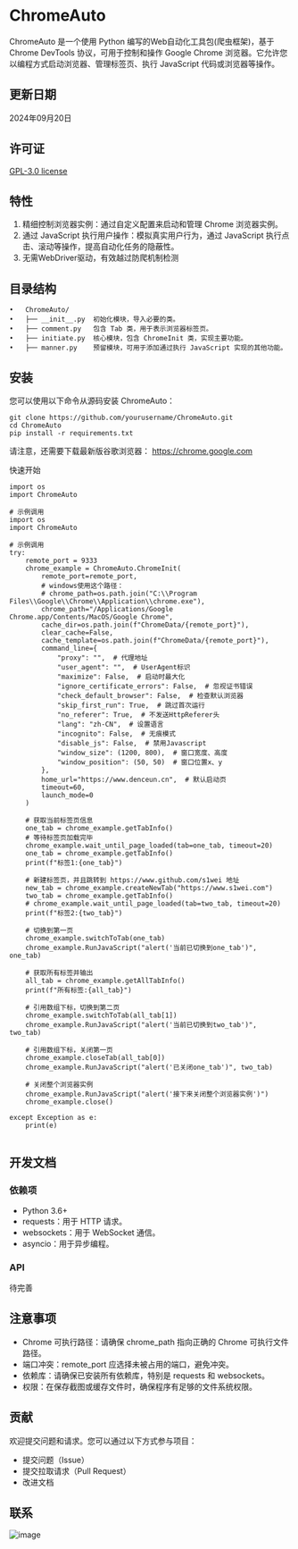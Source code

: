 # ChromeAuto
ChromeAuto 是一个使用 Python 编写的Web自动化工具包(爬虫框架)，基于 Chrome DevTools 协议，可用于控制和操作 Google Chrome 浏览器。它允许您以编程方式启动浏览器、管理标签页、执行 JavaScript 代码或浏览器等操作。

## 更新日期
2024年09月20日

## 许可证
[GPL-3.0 license](https://github.com/s1wei/ChromeAuto/blob/main/LICENSE)

## 特性

1. 精细控制浏览器实例：通过自定义配置来启动和管理 Chrome 浏览器实例。
2. 通过 JavaScript 执行用户操作：模拟真实用户行为，通过 JavaScript 执行点击、滚动等操作，提高自动化任务的隐蔽性。
3. 无需WebDriver驱动，有效越过防爬机制检测

## 目录结构

	•	ChromeAuto/
	•	├── __init__.py  初始化模块，导入必要的类。
	•	├── comment.py   包含 Tab 类，用于表示浏览器标签页。
	•	├── initiate.py  核心模块，包含 ChromeInit 类，实现主要功能。
	•	├── manner.py    预留模块，可用于添加通过执行 JavaScript 实现的其他功能。


## 安装
您可以使用以下命令从源码安装 ChromeAuto：
````
git clone https://github.com/yourusername/ChromeAuto.git
cd ChromeAuto
pip install -r requirements.txt
````
请注意，还需要下载最新版谷歌浏览器： https://chrome.google.com

快速开始
````
import os
import ChromeAuto

# 示例调用
import os
import ChromeAuto

# 示例调用
try:
    remote_port = 9333
    chrome_example = ChromeAuto.ChromeInit(
        remote_port=remote_port,
        # windows使用这个路径：
        # chrome_path=os.path.join("C:\\Program Files\\Google\\Chrome\\Application\\chrome.exe"),
        chrome_path="/Applications/Google Chrome.app/Contents/MacOS/Google Chrome",
        cache_dir=os.path.join(f"ChromeData/{remote_port}"),
        clear_cache=False,
        cache_template=os.path.join(f"ChromeData/{remote_port}"),
        command_line={
            "proxy": "",  # 代理地址
            "user_agent": "",  # UserAgent标识
            "maximize": False,  # 启动时最大化
            "ignore_certificate_errors": False,  # 忽视证书错误
            "check_default_browser": False,  # 检查默认浏览器
            "skip_first_run": True,  # 跳过首次运行
            "no_referer": True,  # 不发送HttpReferer头
            "lang": "zh-CN",  # 设置语言
            "incognito": False,  # 无痕模式
            "disable_js": False,  # 禁用Javascript
            "window_size": (1200, 800),  # 窗口宽度、高度
            "window_position": (50, 50)  # 窗口位置x、y
        },
        home_url="https://www.denceun.cn",  # 默认启动页
        timeout=60,
        launch_mode=0
    )

    # 获取当前标签页信息
    one_tab = chrome_example.getTabInfo()
    # 等待标签页加载完毕
    chrome_example.wait_until_page_loaded(tab=one_tab, timeout=20)
    one_tab = chrome_example.getTabInfo()
    print(f"标签1:{one_tab}")

    # 新建标签页，并且跳转到 https://www.github.com/s1wei 地址
    new_tab = chrome_example.createNewTab("https://www.s1wei.com")
    two_tab = chrome_example.getTabInfo()
    # chrome_example.wait_until_page_loaded(tab=two_tab, timeout=20)
    print(f"标签2:{two_tab}")

    # 切换到第一页
    chrome_example.switchToTab(one_tab)
    chrome_example.RunJavaScript("alert('当前已切换到one_tab')", one_tab)

    # 获取所有标签并输出
    all_tab = chrome_example.getAllTabInfo()
    print(f"所有标签:{all_tab}")

    # 引用数组下标，切换到第二页
    chrome_example.switchToTab(all_tab[1])
    chrome_example.RunJavaScript("alert('当前已切换到two_tab')", two_tab)

    # 引用数组下标，关闭第一页
    chrome_example.closeTab(all_tab[0])
    chrome_example.RunJavaScript("alert('已关闭one_tab')", two_tab)

    # 关闭整个浏览器实例
    chrome_example.RunJavaScript("alert('接下来关闭整个浏览器实例')")
    chrome_example.close()

except Exception as e:
    print(e)
    
````

## 开发文档

### 依赖项

* Python 3.6+
* requests：用于 HTTP 请求。
* websockets：用于 WebSocket 通信。
* asyncio：用于异步编程。

### API

待完善

## 注意事项
* Chrome 可执行路径：请确保 chrome_path 指向正确的 Chrome 可执行文件路径。
* 端口冲突：remote_port 应选择未被占用的端口，避免冲突。
* 依赖库：请确保已安装所有依赖库，特别是 requests 和 websockets。
* 权限：在保存截图或缓存文件时，确保程序有足够的文件系统权限。

## 贡献
欢迎提交问题和请求。您可以通过以下方式参与项目：
* 提交问题（Issue）
* 提交拉取请求（Pull Request）
* 改进文档

## 联系
![image](https://github.com/user-attachments/assets/d92c1a05-338c-4dbc-923c-e5587fffb5e5)


